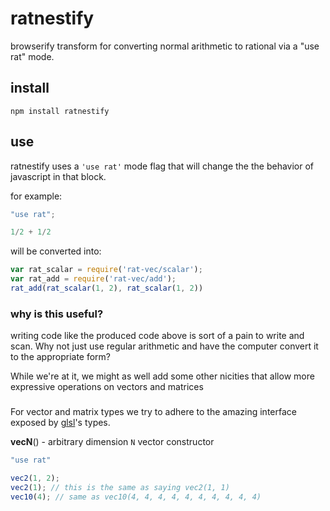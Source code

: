 # ratnestify

browserify transform for converting normal arithmetic to rational via a "use rat" mode.

## install

`npm install ratnestify`

## use

ratnestify uses a `'use rat'` mode flag that will change the the behavior of javascript in that block.

for example:
```javascript
"use rat";

1/2 + 1/2
```

will be converted into:

```javascript
var rat_scalar = require('rat-vec/scalar');
var rat_add = require('rat-vec/add');
rat_add(rat_scalar(1, 2), rat_scalar(1, 2))
```

### why is this useful?

writing code like the produced code above is sort of a pain to write and scan.  Why not just use regular arithmetic and have the computer convert it to the appropriate form?

While we're at it, we might as well add some other nicities that allow more expressive operations on vectors and matrices

### 

For vector and matrix types we try to adhere to the amazing interface exposed by [glsl]()'s types.

__vecN__() - arbitrary dimension `N` vector constructor

```javascript
"use rat"

vec2(1, 2);
vec2(1); // this is the same as saying vec2(1, 1)
vec10(4); // same as vec10(4, 4, 4, 4, 4, 4, 4, 4, 4, 4)
```
